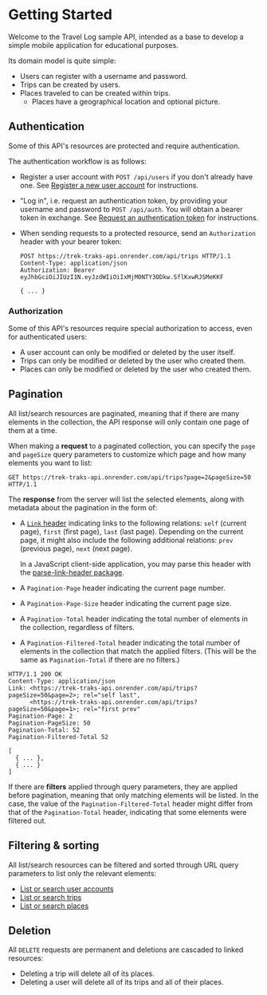 # Getting Started

Welcome to the Travel Log sample API, intended as a base to develop a simple mobile application for educational purposes.

Its domain model is quite simple:

* Users can register with a username and password.
* Trips can be created by users.
* Places traveled to can be created within trips.
  * Places have a geographical location and optional picture.



## Authentication

Some of this API's resources are protected and require authentication.

The authentication workflow is as follows:

* Register a user account with `POST /api/users` if you don't already have one.
  See [Register a new user account](#api-Users-CreateUser) for instructions.
* "Log in", i.e. request an authentication token, by providing your username and password to `POST /api/auth`.
  You will obtain a bearer token in exchange.
  See [Request an authentication token](#api-Authentication-CreateAuthenticationToken) for instructions.
* When sending requests to a protected resource, send an `Authorization` header with your bearer token:

  ```http
  POST https://trek-traks-api.onrender.com/api/trips HTTP/1.1
  Content-Type: application/json
  Authorization: Bearer eyJhbGciOiJIUzI1N.eyJzdWIiOiIxMjM0NTY3ODkw.SflKxwRJSMeKKF

  { ... }
  ```

### Authorization

Some of this API's resources require special authorization to access, even for authenticated users:

* A user account can only be modified or deleted by the user itself.
* Trips can only be modified or deleted by the user who created them.
* Places can only be modified or deleted by the user who created them.



## Pagination

All list/search resources are paginated, meaning that if there are many elements in the collection, the API response will only contain one page of them at a time.

When making a **request** to a paginated collection, you can specify the `page` and `pageSize` query parameters to customize which page and how many elements you want to list:

```http
GET https://trek-traks-api.onrender.com/api/trips?page=2&pageSize=50 HTTP/1.1
```

The **response** from the server will list the selected elements, along with metadata about the pagination in the form of:

* A [`Link` header][link] indicating links to the following relations: `self` (current page), `first` (first page), `last` (last page).
  Depending on the current page, it might also include the following additional relations: `prev` (previous page), `next` (next page).

  In a JavaScript client-side application, you may parse this header with the [parse-link-header package][parse-link-header].
* A `Pagination-Page` header indicating the current page number.
* A `Pagination-Page-Size` header indicating the current page size.
* A `Pagination-Total` header indicating the total number of elements in the collection, regardless of filters.
* A `Pagination-Filtered-Total` header indicating the total number of elements in the collection that match the applied filters.
  (This will be the same as `Pagination-Total` if there are no filters.)

```http
HTTP/1.1 200 OK
Content-Type: application/json
Link: <https://trek-traks-api.onrender.com/api/trips?pageSize=50&page=2>; rel="self last",
      <https://trek-traks-api.onrender.com/api/trips?pageSize=50&page=1>; rel="first prev"
Pagination-Page: 2
Pagination-PageSize: 50
Pagination-Total: 52
Pagination-Filtered-Total 52

[
  { ... },
  { ... }
]
```

If there are **filters** applied through query parameters, they are applied before pagination, meaning that only matching elements will be listed.
In the case, the value of the `Pagination-Filtered-Total` header might differ from that of the `Pagination-Total` header, indicating that some elements were filtered out.



## Filtering & sorting

All list/search resources can be filtered and sorted through URL query parameters to list only the relevant elements:

* [List or search user accounts](#api-Users-RetrieveAllUsers)
* [List or search trips](#api-Trips-RetrieveAllTrips)
* [List or search places](#api-Places-RetrieveAllPlaces)



## Deletion

All `DELETE` requests are permanent and deletions are cascaded to linked resources:

* Deleting a trip will delete all of its places.
* Deleting a user will delete all of its trips and all of their places.



[link]: https://www.w3.org/wiki/LinkHeader
[parse-link-header]: https://www.npmjs.com/package/parse-link-header
